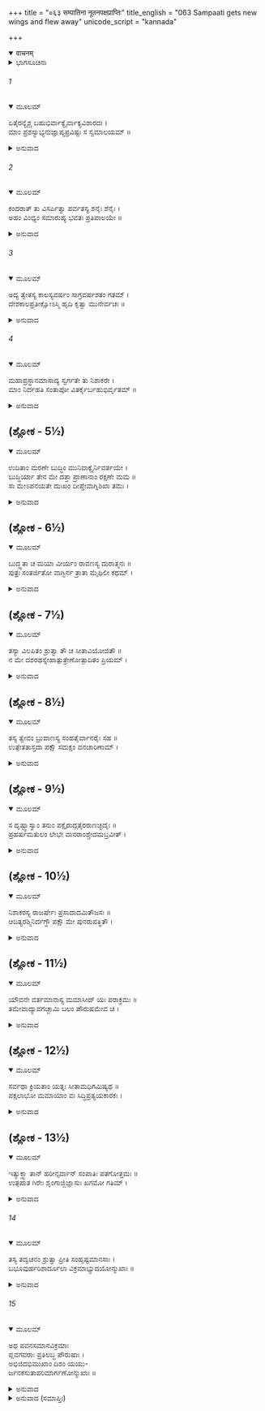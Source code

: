 +++
title = "०६३ सम्पातिना नूतनपक्षप्राप्तिः"
title_english = "063 Sampaati gets new wings and flew away"
unicode_script = "kannada"

+++
<details open><summary>वाचनम्</summary>

<div class="audioEmbed"  caption="श्रीराम-हरिसीताराममूर्ति-घनपाठिभ्यां वचनम्" src="https://archive.org/download/Ramayana-recitation-Sriram-harisItArAmamUrti-Ghanapaati-v2/Kanda_4/Kanda_4_KSK-063-Sampaati_gets_new_wings_and_flew_away.mp3"></div>
</details>



<details><summary>ಭಾಗಸೂಚನಾ</summary>

ಸಂಪಾತಿಗೆ ರೆಕ್ಕೆ ಮೂಡಿದುದು, ವಾನರರನ್ನು ಪ್ರೋತ್ಸಾಹಿಸಿ ಸಂಪಾತಿಯು ಹಾರಿಹೋದುದು, ವಾನರರು ದಕ್ಷಿಣ ದಿಕ್ಕಿಗೆ ಪ್ರಯಾಣಮಾಡಿದುದು
</details>

###### 1


<details open><summary>ಮೂಲಮ್</summary>

ಏತೈರನ್ಯೈಶ್ಚ ಬಹುಭಿರ್ವಾಕ್ಯೈರ್ವಾಕ್ಯವಿಶಾರದಃ ।  
ಮಾಂ ಪ್ರಶಸ್ಯಾಭ್ಯನುಜ್ಞಾಪ್ಯಪ್ರವಿಷ್ಟಃ ಸ ಸ್ವಮಾಲಯಮ್ ॥
</details>

<details><summary>ಅನುವಾದ</summary>

ಕಪಿಶ್ರೇಷ್ಠರೇ! ವಾಕ್ಯವಿಶಾರದನಾದ ನಿಶಾಕರ ಮುನಿಯು ಈ ಮಾತುಗಳಿಂದ ಇನ್ನೂ ಅನೇಕ ಸವಿನುಡಿಗಳಿಂದ ನನ್ನನ್ನು ಪ್ರಶಂಸಿಸಿ, ನನಗೆ ಆಜ್ಞೆಯನ್ನಿತ್ತು ತಮ್ಮ ಆಶ್ರಮದೊಳಗೆ ಹೊರಟುಹೋದರು.॥1॥
</details>

###### 2


<details open><summary>ಮೂಲಮ್</summary>

ಕಂದರಾತ್ ತು ವಿಸರ್ಪಿತ್ವಾ ಪರ್ವತಸ್ಯ ಶನೈಃ ಶೆನೈಃ ।  
ಅಹಂ ವಿಂಧ್ಯಂ ಸಮಾರುಹ್ಯ ಭವತಃ ಪ್ರತಿಪಾಲಯೇ ॥
</details>

<details><summary>ಅನುವಾದ</summary>

ಅನಂತರ ಕಂದರಗಳಿಂದ ನಿಧಾನವಾಗಿ ಹೊರಟು ನಾನು ವಿಂಧ್ಯಪರ್ವತದ ಶಿಖರವನ್ನು ಹತ್ತಿಬಂದೆ. ಅಂದಿನಿಂದ ನಿಮ್ಮಗಳ ದಾರಿ ಕಾಯುತ್ತಾ ಇದ್ದೇನೆ.॥2॥
</details>

###### 3


<details open><summary>ಮೂಲಮ್</summary>

ಅದ್ಯ ತ್ವೇತಸ್ಯ ಕಾಲಸ್ಯವರ್ಷಂ ಸಾಗ್ರವರ್ಷಶತಂ ಗತಮ್ ।  
ದೇಶಕಾಲಪ್ರತೀಕ್ಷೋಽಸ್ಮಿ ಹೃದಿ ಕೃತ್ವಾ ಮುನೇರ್ವಚಃ ॥
</details>

<details><summary>ಅನುವಾದ</summary>

ಮುನಿಯೊಡನೆ ಮಾತುಕತೆಯಾಡಿದ ಬಳಿಕ ಇಂದಿನವರೆಗೆ ಕಳೆದ ಸಮಯದಲ್ಲಿ ಎಂಟುಸಾವಿರಕ್ಕಿಂತ ಹೆಚ್ಚು ವರ್ಷಗಳು ಕಳೆದುಹೋಗಿವೆ. ಮುನಿಯು ಹೇಳಿದುದನನ್ನು ಮನಸ್ಸಿನಲ್ಲಿಟ್ಟುಕೊಂಡು ದೇಶ-ಕಾಲವನ್ನು ಪ್ರತೀಕ್ಷೆಮಾಡುತ್ತಿದ್ದೇನೆ.॥3॥
</details>

###### 4


<details open><summary>ಮೂಲಮ್</summary>

ಮಹಾಪ್ರಸ್ಥಾನಮಾಸಾದ್ಯ ಸ್ವರ್ಗತೇ ತು ನಿಶಾಕರೇ ।  
ಮಾಂ ನಿರ್ದಹತಿ ಸಂತಾಪೋ ವಿತರ್ಕೈರ್ಬಹುಭಿರ್ವೃತಮ್ ॥
</details>

<details><summary>ಅನುವಾದ</summary>

ನಿಶಾಕರ ಮುನಿಯು ಮಹಾಪ್ರಸ್ಥಾನ ಮಾಡಿ ಸ್ವರ್ಗ ಲೋಕಕ್ಕೆ ಹೊರಟುಹೋದಂದಿನಿಂದ ನಾನು ಅನೇಕ ಪ್ರಕಾರದ ತರ್ಕ-ವಿತರ್ಕಗಳ ಸಂತಾಪದ ಅಗ್ನಿಯು ನನ್ನನ್ನು ಹಗಲು-ರಾತ್ರೆ ಸುಡುತ್ತಿದೆ.॥4॥
</details>

## (ಶ್ಲೋಕ - 5½)


<details open><summary>ಮೂಲಮ್</summary>

ಉದಿತಾಂ ಮರಣೇ ಬುದ್ಧಿಂ ಮುನಿವಾಕ್ಯೈರ್ನಿವರ್ತಯೇ ।  
ಬುದ್ಧಿರ್ಯಾ ತೇನ ಮೇ ದತ್ತಾ ಪ್ರಾಣಾನಾಂ ರಕ್ಷಣೇ ಮಮ ॥  
ಸಾ ಮೇಽಪನಯತೇ ದುಃಖಂ ದೀಪ್ತೇವಾಗ್ನಿಶಿಖಾ ತಮಃ ।
</details>

<details><summary>ಅನುವಾದ</summary>

ನನ್ನ ಮನಸ್ಸಿನಲ್ಲಿ ಅನೇಕ ಸಲ ಪ್ರಾಣ ತ್ಯಾಗದ ಇಚ್ಛೆ ಉಂಟಾಗಿತ್ತು, ಆದರೆ ಮುನಿಯ ಮಾತನ್ನು ನೆನೆದು ನಾನು ಆ ಸಂಕಲ್ಪವನ್ನು ತ್ಯಜಿಸುತ್ತಿದ್ದೆ. ಪ್ರಾಣಗಳನ್ನು ಧರಿಸಿಕೊಂಡಿರ ಬೇಕೆಂದು ಅವರು ಹೇಳಿದ ಮಾತು-ಉರಿಯುವ ಬೆಂಕಿಯ ಅಂಧಕಾರವನ್ನು ದೂರ ಗೊಳಿಸುವಂತೆಯೇ, ನನ್ನ ದುಃಖವನ್ನು ದೂರಗೊಳಿಸುತ್ತಾ ಇದೆ.॥5॥
</details>

## (ಶ್ಲೋಕ - 6½)


<details open><summary>ಮೂಲಮ್</summary>

ಬುದ್ಧ್ಯತಾ ಚ ಮಯಾ ವೀರ್ಯಂ ರಾವಣಸ್ಯ ದುರಾತ್ಮನಃ ॥  
ಪುತ್ರಃ ಸಂತರ್ಜಿತೋ ವಾಗ್ಭಿರ್ನ ತ್ರಾತಾ ಮೈಥಿಲೀ ಕಥಮ್ ।
</details>

<details><summary>ಅನುವಾದ</summary>

ದುರಾತ್ಮಾ ರಾವಣನಲ್ಲಿ ಇರುವ ಬಲವನ್ನು ನಾನು ತಿಳಿದಿದ್ದೇನೆ. ಅದಕ್ಕಾಗಿ ನಾನು ನನ್ನ ಮಗನನ್ನು - ನೀನು ಸೀತೆಯನ್ನು ಏಕೆ ರಕ್ಷಿಸಲಿಲ್ಲ? ಎಂದು ಕಟುವಚನಗಳಿಂದ ಗದರಿಸಿದ್ದೆ.॥6॥
</details>

## (ಶ್ಲೋಕ - 7½)


<details open><summary>ಮೂಲಮ್</summary>

ತಸ್ಯಾ ವಿಲಪಿತಂ ಶ್ರುತ್ವಾ ತೌ ಚ ಸೀತಾವಿಯೋಜಿತೌ ॥  
ನ ಮೇ ದಶರಥಸ್ನೇಹಾತ್ಪುತ್ರೇಣೋತ್ಪಾದಿತಂ ಪ್ರಿಯಮ್ ।
</details>

<details><summary>ಅನುವಾದ</summary>

ಸೀತಾದೇವಿಯ ವಿಲಾಪವನ್ನು ಕೇಳಿಯೂ, ರಾಮ-ಲಕ್ಷ್ಮಣರು ಸೀತೆಯಿಂದ ಅಗಲಿರುವ ರೆಂದು ತಿಳಿದೂ, ನನ್ನ ಮಗನು ದಶರಥನೊಡನೆ ನನಗಿದ್ದ ಸ್ನೇಹಕ್ಕೆ ಅನುಗುಣನಾಗಿ ನನಗೆ ಯಾವ ವಿಧವಾದ ಸಂತೋಷವನ್ನು ಉಂಟುಮಾಡಲಿಲ್ಲ.॥7॥
</details>

## (ಶ್ಲೋಕ - 8½)


<details open><summary>ಮೂಲಮ್</summary>

ತಸ್ಯ ತ್ವೇವಂ ಬ್ರುವಾಣಸ್ಯ ಸಂಹತೈರ್ವಾನರೈಃ ಸಹ ॥  
ಉತ್ಪೇತತುಸ್ತದಾ ಪಕ್ಷೌ ಸಮಕ್ಷಂ ವನಚಾರಿಣಾಮ್ ।
</details>

<details><summary>ಅನುವಾದ</summary>

ಅಲ್ಲಿ ಒಟ್ಟಿಗೆ ಕುಳಿತಿದ್ದ ವಾನರರೊಂದಿಗೆ ಸಂಪಾತಿಯು ಹೀಗೆ ಮಾತನಾಡುತ್ತಿರವಾಗಲೇ ಆ ವಾನರರ ಸಮಕ್ಷಮದಲ್ಲಿ ಅವನಿಗೆ ಎರಡು ಹೊಸ ರೆಕ್ಕೆಗಳು ಮೂಡಿದವು.॥8॥
</details>

## (ಶ್ಲೋಕ - 9½)


<details open><summary>ಮೂಲಮ್</summary>

ಸ ದೃಷ್ಟ್ವಾಸ್ವಾಂ ತನುಂ ಪಕ್ಷೈರುದ್ಗತೈರರುಣಚ್ಛದೈಃ ॥  
ಪ್ರಹರ್ಷಮತುಲಂ ಲೇಭೇ ವಾನರಾಂಶ್ಚೇದಮಬ್ರವೀತ್ ।
</details>

<details><summary>ಅನುವಾದ</summary>

ತನ್ನ ಶರೀರದಲ್ಲಿ ಮೂಡಿದ ಹೊಸ ಕೆಂಪಾದ ರೆಕ್ಕೆಗಳನ್ನು ನೋಡಿ ಸಂಪಾತಿಗೆ ಬಹಳ ಹರ್ಷವಾಯಿತು. ಅವನು ವಾನರರಲ್ಲಿ ಹೀಗೆ ಹೇಳಿದನು.॥9॥
</details>

## (ಶ್ಲೋಕ - 10½)


<details open><summary>ಮೂಲಮ್</summary>

ನಿಶಾಕರಸ್ಯ ರಾಜರ್ಷೇಃ ಪ್ರಸಾದಾದಮಿತೌಜಸಃ ॥  
ಆದಿತ್ಯರಶ್ಮಿನಿರ್ದಗ್ಧೌ ಪಕ್ಷೌ ಮೇ ಪುನರುಪತ್ಥಿತೌ ।
</details>

<details><summary>ಅನುವಾದ</summary>

ಕಪೀಶ್ವರರೇ! ಅಮಿತತೇಜಸ್ವೀ ರಾಜರ್ಷಿ ನಿಶಾಕರನ ಪ್ರಸಾದದಿಂದ ಸೂರ್ಯಕಿರಣಗಳ ಮೂಲಕ ಸುಟ್ಟುಹೋದ ನನ್ನ ಎರಡೂ ರೆಕ್ಕೆಗಳು ಪುನಃ ಮೂಡಿಕೊಂಡಿವೆ.॥10॥
</details>

## (ಶ್ಲೋಕ - 11½)


<details open><summary>ಮೂಲಮ್</summary>

ಯೌವನೇ ವರ್ತಮಾನಾಸ್ಯ ಮಮಾಸೀದ್ ಯಃ ಪರಾಕ್ರಮಃ ॥  
ತಮೇವಾದ್ಯಾವಗಚ್ಛಾಮಿ ಬಲಂ ಪೌರುಷಮೇವ ಚ ।
</details>

<details><summary>ಅನುವಾದ</summary>

ಯೌವನದಲ್ಲಿ ನನ್ನಲ್ಲಿ ಇದ್ದ ಬಲ-ಪರಾಕ್ರಮಗಳು, ಪುರುಷಾರ್ಥಗಳನ್ನೇ ನಾನು ಇಂದು ಅನುಭವಿಸುತ್ತಿದ್ದೇನೆ.॥11॥
</details>

## (ಶ್ಲೋಕ - 12½)


<details open><summary>ಮೂಲಮ್</summary>

ಸರ್ವಥಾ ಕ್ರಿಯತಾಂ ಯತ್ನಃ ಸೀತಾಮಧಿಗಮಿಷ್ಯಥ ॥  
ಪಕ್ಷಲಾಭೋ ಮಮಾಯಾಂ ವಃ ಸಿದ್ಧಿಪ್ರತ್ಯಯಕಾರಕಃ ।
</details>

<details><summary>ಅನುವಾದ</summary>

ವಾನರರೇ! ನೀವು ಎಲ್ಲ ಪ್ರಕಾರದಿಂದ ಪ್ರಯತ್ನ ಮಾಡಿರಿ. ನಿಶ್ಚಯವಾಗಿ ನಿಮಗೆ ಸೀತೆಯ ದರ್ಶನವಾಗುವುದು, ನನಗೆ ರೆಕ್ಕೆಗಳು ದೊರೆಯುವುದು, ನಿಮ್ಮ ಕಾರ್ಯಸಿದ್ಧಿಯ ವಿಶ್ವಾಸ ಕೊಡುವಂತಹುದಾಗಿದೆ.॥12॥
</details>

## (ಶ್ಲೋಕ - 13½)


<details open><summary>ಮೂಲಮ್</summary>

ಇತ್ಯುಕ್ತ್ವಾ ತಾನ್ ಹರೀನ್ಸರ್ವಾನ್ ಸಂಪಾತಿಃ ಪತಗೋತ್ತಮಃ ॥  
ಉತ್ಪಪಾತ ಗಿರೇಃ ಶೃಂಗಾಜ್ಜಿಜ್ಞಾಸುಃ ಖಗಮೋ ಗತಿಮ್ ।
</details>

<details><summary>ಅನುವಾದ</summary>

ಆ ಸಮಸ್ತ ವಾನರರಲ್ಲಿ ಹೀಗೆ ಹೇಳಿ ಪಕ್ಷಿಗಳಲ್ಲಿ ಶ್ರೇಷ್ಠ ಸಂಪಾತಿಯು ಆಕಾಶ ಗಮನದ ಶಕ್ತಿಯ ಪರಿಚಯ ಪಡೆಯಲು ಆ ಪರ್ವತ ಶಿಖರದಿಂದ ಹಾರಿಹೋದನು.॥13॥
</details>

###### 14


<details open><summary>ಮೂಲಮ್</summary>

ತಸ್ಯ ತದ್ವಚನಂ ಶ್ರುತ್ವಾ ಪ್ರೀತಿ ಸಂಹೃಷ್ಟಮಾನಸಾಃ ।  
ಬಭೂವುರ್ಹರಿಶಾರ್ದೂಲಾ  ವಿಕ್ರಮಾಭ್ಯುದಯೋನ್ಮುಖಾಃ ॥
</details>

<details><summary>ಅನುವಾದ</summary>

ಅವನ ಮಾತನ್ನು ಕೇಳಿ ಆ ಶ್ರೇಷ್ಠವಾನರರ ಹೃದಯಗಳು ಪ್ರಸನ್ನತೆಯಿಂದ ಅರಳಿದವು. ಅವರು ಪರಾಕ್ರಮಸಾಧ್ಯ ಅಭ್ಯುದಯಕ್ಕಾಗಿ ಉದ್ಯುಕ್ತರಾದರು.॥14॥
</details>

###### 15


<details open><summary>ಮೂಲಮ್</summary>

ಅಥ ಪವನಸಮಾನವಿಕ್ರಮಾಃ  
ಪ್ಲವಗವರಾಃ ಪ್ರತಿಲಬ್ಧ ಪೌರುಷಾಃ ।  
ಅಭಿಜಿದಭಿಮುಖಾಂ ದಿಶಂ ಯಯು-  
ರ್ಜನಕಸುತಾಪರಿಮಾರ್ಗಣೋನ್ಮುಖಾಃ ॥
</details>

<details><summary>ಅನುವಾದ</summary>

ಅನಂತರ ವಾಯುವಿನಂತಹ ಪರಾಕಮಿ ಆ ಶ್ರೇಷ್ಠ ವಾನರರು ತಾವು ಮರೆತು ಹೋದ ಪುರುಷಾರ್ಥವನ್ನು ಪುನಃ ಪಡೆದುಕೊಂಡರು ಮತ್ತು ಜಾನಕಿಯನ್ನು ಹುಡುಕಲು ಉತ್ಸುಕರಾಗಿ ಅಭಿಜಿತ್ ನಕ್ಷತ್ರದಿಂದ ಯುಕ್ತವಾದ ದಕ್ಷಿಣ ದಿಕ್ಕಿನ ಕಡೆಗೆ ಹೊರಟರು.॥15॥
</details>

<details><summary>ಅನುವಾದ (ಸಮಾಪ್ತಿಃ)</summary>

ಶ್ರೀ ವಾಲ್ಮೀಕಿವಿರಚಿತ ಆರ್ಷರಾಮಾಯಣ ಆದಿಕಾವ್ಯದ ಕಿಷ್ಕಿಂಧಾ ಕಾಂಡದ ಅರವತ್ತಮೂರನೆಯ ಸರ್ಗ ಸಂಪೂರ್ಣವಾಯಿತು.॥63॥
</details>
